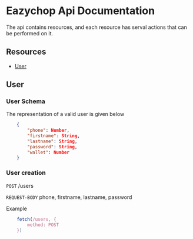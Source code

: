 
# Eazychop Api Documentation

The api contains resources, and each resource has serval actions that can be performed on it.

## Resources
* [User](#user)

## User

### User Schema

The representation of a valid user is given below

```json
    {
        "phone": Number,
        "firstname": String,
        "lastname": String,
        "password": String,
        "wallet": Number
    }
```

### User creation

`POST` /users

`REQUEST-BODY` phone, firstname, lastname, password

Example 

```javascript
    fetch(/users, {
        method: POST
    })
```

